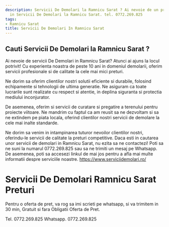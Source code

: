 ```yaml
---
description: Servicii De Demolari la Ramnicu Sarat ? Ai nevoie de un profesionist
  in Servicii De Demolari la Ramnicu Sarat. tel. 0772.269.825
tags:
- Ramnicu Sarat
title: Servicii De Demolari In Ramnicu Sarat
---
```



## Cauti Servicii De Demolari la Ramnicu Sarat ?

Ai nevoie de servicii De Demolari in Ramnicu Sarat? Atunci ai ajuns la locul potrivit! 
Cu experienta noastra de peste 10 ani in domeniul demolarii, oferim servicii profesionale si de calitate la cele mai mici preturi. 

Ne dorim sa oferim clientilor nostri solutii eficiente si durabile, folosind echipamente si tehnologii de ultima generatie. 
Ne asiguram ca toate lucrarile sunt realizate cu respect si atentie, in deplina siguranta si protectia mediului inconjurator. 

De asemenea, oferim si servicii de curatare si pregatire a terenului pentru proiecte viitoare. 
Ne mandrim cu faptul ca am reusit sa ne dezvoltam si sa ne extindem pe piata locala, oferind clientilor nostri servicii de demolare la cele mai inalte standarde. 

Ne dorim sa venim in intampinarea tuturor nevoilor clientilor nostri, oferindu-le servicii de calitate la preturi competitive. 
Daca esti in cautarea unor servicii de demolari in Ramnicu Sarat, nu ezita sa ne contactezi! 
Poti sa ne suni la numarul 0772.269.825 sau sa ne trimiti un mesaj pe Whatsapp. 
De asemenea, poti sa accesezi linkul de mai jos pentru a afla mai multe informatii despre serviciile noastre. 
https://www.serviciidemolari.ro/

# Servicii De Demolari Ramnicu Sarat Preturi
Pentru o oferta de pret, va rog sa imi scrieti pe whatsapp, si va trimitem in 30 min, Gratuit si fara Obligatii Oferta de Pret.

Tel. 0772.269.825
Whatsapp. 0772.269.825